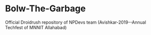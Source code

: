 # Bolw-The-Garbage
Official Droidrush repository of NPDevs team (Avishkar-2019--Annual Techfest of MNNIT Allahabad)

